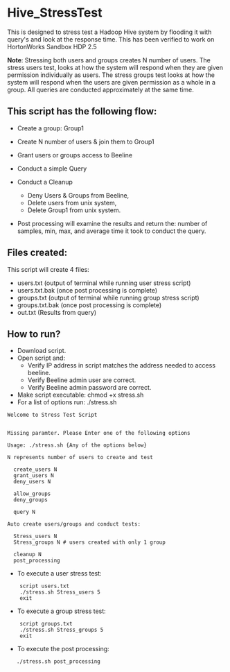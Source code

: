 # Hive_StressTest
This is designed to stress test a Hadoop Hive system by flooding it with query's and look at the response time.  This has been verified to work on HortonWorks Sandbox HDP 2.5

**Note**: Stressing both users and groups creates N number of users.  The stress users test, looks at how the system will respond when they are given permission individually as users.  The stress groups test looks at how the system will respond when the users are given permission as a whole in a group.  All queries are conducted approximately at the same time. 

## This script has the following flow:
- Create a group: Group1
- Create N number of users & join them to Group1
- Grant users or groups access to Beeline
- Conduct a simple Query
- Conduct a Cleanup 
    - Deny Users & Groups from Beeline,
    - Delete users from unix system, 
    - Delete Group1 from unix system.

- Post processing will examine the results and return the: number of samples, min, max, and average time it took to conduct the query.

## Files created:
This script will create 4 files:
- users.txt (output of terminal while running user stress script)
- users.txt.bak (once post processing is complete)
- groups.txt (output of terminal while running group stress script)
- groups.txt.bak (once post processing is complete)
- out.txt (Results from query)

## How to run?
- Download script.
- Open script and:
  - Verify IP address in script matches the address needed to access beeline.
  - Verify Beeline admin user are correct.
  - Verify Beeline admin password are correct.
- Make script executable: chmod +x stress.sh
- For a list of options run: ./stress.sh
````
Welcome to Stress Test Script


Missing paramter. Please Enter one of the following options

Usage: ./stress.sh {Any of the options below}

N represents number of users to create and test

  create_users N
  grant_users N
  deny_users N

  allow_groups
  deny_groups

  query N

Auto create users/groups and conduct tests:

  Stress_users N
  Stress_groups N # users created with only 1 group

  cleanup N
  post_processing
````

- To execute a user stress test:
````
    script users.txt
    ./stress.sh Stress_users 5
    exit
````

- To execute a group stress test:
````
    script groups.txt
    ./stress.sh Stress_groups 5
    exit
````
- To execute the post processing:
````
   ./stress.sh post_processing
````
